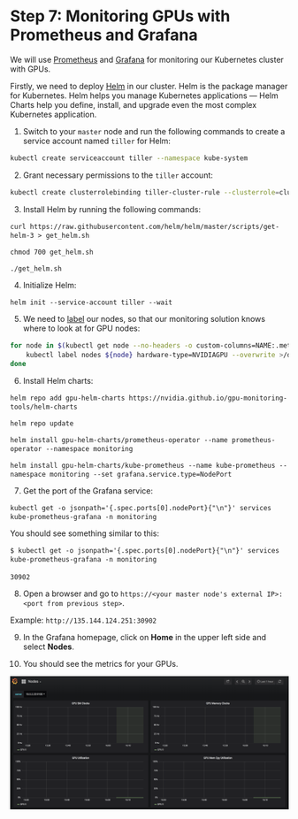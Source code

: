 # Step 7: Monitoring GPUs with Prometheus and Grafana

We will use [Prometheus](https://github.com/coreos/kube-prometheus) and [Grafana](https://github.com/grafana/grafana) for monitoring our Kubernetes cluster with GPUs.

Firstly, we need to deploy [Helm](https://helm.sh/) in our cluster. Helm is the package manager for Kubernetes. Helm helps you manage Kubernetes applications — Helm Charts help you define, install, and upgrade even the most complex Kubernetes application.

1. Switch to your `master` node and run the following commands to create a service account named `tiller` for Helm:
```sh
kubectl create serviceaccount tiller --namespace kube-system
```

2. Grant necessary permissions to the `tiller` account:
```sh
kubectl create clusterrolebinding tiller-cluster-rule --clusterrole=cluster-admin --serviceaccount=kube-system:tiller
```

3. Install Helm by running the following commands:
   
```console
curl https://raw.githubusercontent.com/helm/helm/master/scripts/get-helm-3 > get_helm.sh
```

```console
chmod 700 get_helm.sh
```

```console
./get_helm.sh
```

4. Initialize Helm:

```console   
helm init --service-account tiller --wait
```

5. We need to [label](https://kubernetes.io/docs/concepts/overview/working-with-objects/labels/) our nodes, so that our monitoring solution knows where to look at for GPU nodes:

```sh
for node in $(kubectl get node --no-headers -o custom-columns=NAME:.metadata.name,GPU:.status.allocatable.nvidia\\.com\\/gpu | grep -v none | awk '{print $1}') ; do
    kubectl label nodes ${node} hardware-type=NVIDIAGPU --overwrite >/dev/null
done
```

6. Install Helm charts:

```console
helm repo add gpu-helm-charts https://nvidia.github.io/gpu-monitoring-tools/helm-charts
```

```console
helm repo update
```

```console
helm install gpu-helm-charts/prometheus-operator --name prometheus-operator --namespace monitoring
```

```console
helm install gpu-helm-charts/kube-prometheus --name kube-prometheus --namespace monitoring --set grafana.service.type=NodePort
```

7. Get the port of the Grafana service:

```console
kubectl get -o jsonpath='{.spec.ports[0].nodePort}{"\n"}' services kube-prometheus-grafana -n monitoring
```

You should see something similar to this:

```console
$ kubectl get -o jsonpath='{.spec.ports[0].nodePort}{"\n"}' services kube-prometheus-grafana -n monitoring

30902
```

8. Open a browser and go to `https://<your master node's external IP>:<port from previous step>`.

Example: `http://135.144.124.251:30902`

9.  In the Grafana homepage, click on **Home** in the upper left side and select **Nodes**.
    
10. You should see the metrics for your GPUs.

![](../images/grafana.png)
